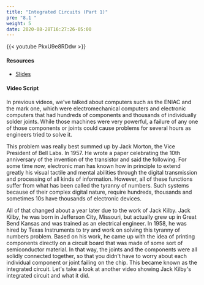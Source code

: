 ```yaml
---
title: "Integrated Circuits (Part 1)"
pre: "8.1 "
weight: 5
date: 2020-08-28T16:27:26-05:00
---
```


{{< youtube PkxU9e8RDdw >}}



#### Resources
* [Slides](slides/8-Computer_Architecture.pdf)

#### Video Script

In previous videos, we've talked about computers such as the ENIAC and the mark one, which were electromechanical computers and electronic computers that had hundreds of components and thousands of individually solder joints. While those machines were very powerful, a failure of any one of those components or joints could cause problems for several hours as engineers tried to solve it. 

This problem was really best summed up by Jack Morton, the Vice President of Bell Labs. In 1957. He wrote a paper celebrating the 10th anniversary of the invention of the transistor and said the following. For some time now, electronic man has known how in principle to extend greatly his visual tactile and mental abilities through the digital transmission and processing of all kinds of information. However, all of these functions suffer from what has been called the tyranny of numbers. Such systems because of their complex digital nature, require hundreds, thousands and sometimes 10s have thousands of electronic devices. 

All of that changed about a year later due to the work of Jack Kilby. Jack Kilby, he was born in Jefferson City, Missouri, but actually grew up in Great Bend Kansas and was trained as an electrical engineer. In 1958, he was hired by Texas Instruments to try and work on solving this tyranny of numbers problem. Based on his work, he came up with the idea of printing components directly on a circuit board that was made of some sort of semiconductor material. In that way, the joints and the components were all solidly connected together, so that you didn't have to worry about each individual component or joint failing on the chip. This became known as the integrated circuit. Let's take a look at another video showing Jack Kilby's integrated circuit and what it did.